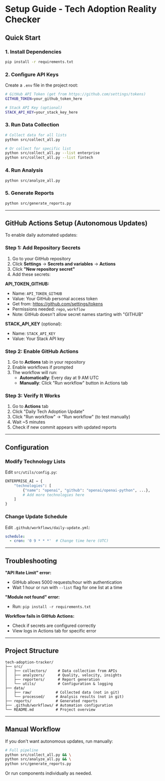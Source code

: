 # Setup Guide - Tech Adoption Reality Checker

## Quick Start

### 1. Install Dependencies

```bash
pip install -r requirements.txt
```

### 2. Configure API Keys

Create a `.env` file in the project root:

```bash
# GitHub API Token (get from https://github.com/settings/tokens)
GITHUB_TOKEN=your_github_token_here

# Stack API Key (optional)
STACK_API_KEY=your_stack_key_here
```

### 3. Run Data Collection

```bash
# Collect data for all lists
python src/collect_all.py

# Or collect for specific list
python src/collect_all.py --list enterprise
python src/collect_all.py --list fintech
```

### 4. Run Analysis

```bash
python src/analyze_all.py
```

### 5. Generate Reports

```bash
python src/generate_reports.py
```

---

## GitHub Actions Setup (Autonomous Updates)

To enable daily automated updates:

### Step 1: Add Repository Secrets

1. Go to your GitHub repository
2. Click **Settings** → **Secrets and variables** → **Actions**
3. Click **"New repository secret"**
4. Add these secrets:

**API_TOKEN_GITHUB:**
- Name: `API_TOKEN_GITHUB`
- Value: Your GitHub personal access token
- Get from: https://github.com/settings/tokens
- Permissions needed: `repo`, `workflow`
- Note: GitHub doesn't allow secret names starting with "GITHUB"

**STACK_API_KEY** (optional):
- Name: `STACK_API_KEY`
- Value: Your Stack API key

### Step 2: Enable GitHub Actions

1. Go to **Actions** tab in your repository
2. Enable workflows if prompted
3. The workflow will run:
   - **Automatically**: Every day at 9 AM UTC
   - **Manually**: Click "Run workflow" button in Actions tab

### Step 3: Verify It Works

1. Go to **Actions** tab
2. Click "Daily Tech Adoption Update"
3. Click "Run workflow" → "Run workflow" (to test manually)
4. Wait ~5 minutes
5. Check if new commit appears with updated reports

---

## Configuration

### Modify Technology Lists

Edit `src/utils/config.py`:

```python
ENTERPRISE_AI = {
    "technologies": [
        {"name": "openai", "github": "openai/openai-python", ...},
        # Add more technologies here
    ]
}
```

### Change Update Schedule

Edit `.github/workflows/daily-update.yml`:

```yaml
schedule:
  - cron: '0 9 * * *'  # Change time here (UTC)
```

---

## Troubleshooting

**"API Rate Limit" error:**
- GitHub allows 5000 requests/hour with authentication
- Wait 1 hour or run with `--list` flag for one list at a time

**"Module not found" error:**
- Run: `pip install -r requirements.txt`

**Workflow fails in GitHub Actions:**
- Check if secrets are configured correctly
- View logs in Actions tab for specific error

---

## Project Structure

```
tech-adoption-tracker/
├── src/
│   ├── collectors/     # Data collection from APIs
│   ├── analyzers/      # Quality, velocity, insights
│   ├── reporters/      # Report generation
│   └── utils/          # Configuration & logging
├── data/
│   ├── raw/           # Collected data (not in git)
│   └── processed/     # Analysis results (not in git)
├── reports/           # Generated reports
├── .github/workflows/ # Automation configuration
└── README.md          # Project overview
```

---

## Manual Workflow

If you don't want autonomous updates, run manually:

```bash
# Full pipeline
python src/collect_all.py && \
python src/analyze_all.py && \
python src/generate_reports.py
```

Or run components individually as needed.
